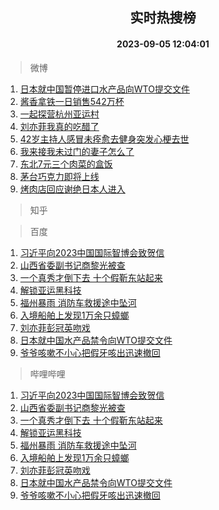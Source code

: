 <div align="center"><h2>实时热搜榜</h2><h4>2023-09-05 12:04:01</h4></div>

> 微博  

1. [日本就中国暂停进口水产品向WTO提交文件](https://s.weibo.com/weibo?q=%23%E6%97%A5%E6%9C%AC%E5%B0%B1%E4%B8%AD%E5%9B%BD%E6%9A%82%E5%81%9C%E8%BF%9B%E5%8F%A3%E6%B0%B4%E4%BA%A7%E5%93%81%E5%90%91WTO%E6%8F%90%E4%BA%A4%E6%96%87%E4%BB%B6%23&t=31&band_rank=1&Refer=top)<br />
2. [酱香拿铁一日销售542万杯](https://s.weibo.com/weibo?q=%23%E9%85%B1%E9%A6%99%E6%8B%BF%E9%93%81%E4%B8%80%E6%97%A5%E9%94%80%E5%94%AE542%E4%B8%87%E6%9D%AF%23&t=31&band_rank=2&Refer=top)<br />
3. [一起探营杭州亚运村](https://s.weibo.com/weibo?q=%23%E4%B8%80%E8%B5%B7%E6%8E%A2%E8%90%A5%E6%9D%AD%E5%B7%9E%E4%BA%9A%E8%BF%90%E6%9D%91%23&t=31&band_rank=3&Refer=top)<br />
4. [刘亦菲我真的吃醋了](https://s.weibo.com/weibo?q=%23%E5%88%98%E4%BA%A6%E8%8F%B2%E6%88%91%E7%9C%9F%E7%9A%84%E5%90%83%E9%86%8B%E4%BA%86%23&t=31&band_rank=4&Refer=top)<br />
5. [42岁主持人感冒未痊愈去健身突发心梗去世](https://s.weibo.com/weibo?q=%2342%E5%B2%81%E4%B8%BB%E6%8C%81%E4%BA%BA%E6%84%9F%E5%86%92%E6%9C%AA%E7%97%8A%E6%84%88%E5%8E%BB%E5%81%A5%E8%BA%AB%E7%AA%81%E5%8F%91%E5%BF%83%E6%A2%97%E5%8E%BB%E4%B8%96%23&t=31&band_rank=5&Refer=top)<br />
6. [我来接我未过门的妻子怎么了](https://s.weibo.com/weibo?q=%E6%88%91%E6%9D%A5%E6%8E%A5%E6%88%91%E6%9C%AA%E8%BF%87%E9%97%A8%E7%9A%84%E5%A6%BB%E5%AD%90%E6%80%8E%E4%B9%88%E4%BA%86&t=31&band_rank=6&Refer=top)<br />
7. [东北7元三个肉菜的盒饭](https://s.weibo.com/weibo?q=%E4%B8%9C%E5%8C%977%E5%85%83%E4%B8%89%E4%B8%AA%E8%82%89%E8%8F%9C%E7%9A%84%E7%9B%92%E9%A5%AD&t=31&band_rank=7&Refer=top)<br />
8. [茅台巧克力即将上线](https://s.weibo.com/weibo?q=%23%E8%8C%85%E5%8F%B0%E5%B7%A7%E5%85%8B%E5%8A%9B%E5%8D%B3%E5%B0%86%E4%B8%8A%E7%BA%BF%23&t=31&band_rank=8&Refer=top)<br />
9. [烤肉店回应谢绝日本人进入](https://s.weibo.com/weibo?q=%23%E7%83%A4%E8%82%89%E5%BA%97%E5%9B%9E%E5%BA%94%E8%B0%A2%E7%BB%9D%E6%97%A5%E6%9C%AC%E4%BA%BA%E8%BF%9B%E5%85%A5%23&t=31&band_rank=9&Refer=top)<br />

> 知乎  


> 百度  

1. [习近平向2023中国国际智博会致贺信](https://www.baidu.com/s?wd=%E4%B9%A0%E8%BF%91%E5%B9%B3%E5%90%912023%E4%B8%AD%E5%9B%BD%E5%9B%BD%E9%99%85%E6%99%BA%E5%8D%9A%E4%BC%9A%E8%87%B4%E8%B4%BA%E4%BF%A1&sa=fyb_news&rsv_dl=fyb_news)<br />
2. [山西省委副书记商黎光被查](https://www.baidu.com/s?wd=%E5%B1%B1%E8%A5%BF%E7%9C%81%E5%A7%94%E5%89%AF%E4%B9%A6%E8%AE%B0%E5%95%86%E9%BB%8E%E5%85%89%E8%A2%AB%E6%9F%A5&sa=fyb_news&rsv_dl=fyb_news)<br />
3. [一个真秀才倒下去 十个假靳东站起来](https://www.baidu.com/s?wd=%E4%B8%80%E4%B8%AA%E7%9C%9F%E7%A7%80%E6%89%8D%E5%80%92%E4%B8%8B%E5%8E%BB+%E5%8D%81%E4%B8%AA%E5%81%87%E9%9D%B3%E4%B8%9C%E7%AB%99%E8%B5%B7%E6%9D%A5&sa=fyb_news&rsv_dl=fyb_news)<br />
4. [解锁亚运黑科技](https://www.baidu.com/s?wd=%E8%A7%A3%E9%94%81%E4%BA%9A%E8%BF%90%E9%BB%91%E7%A7%91%E6%8A%80&sa=fyb_news&rsv_dl=fyb_news)<br />
5. [福州暴雨 消防车救援途中坠河](https://www.baidu.com/s?wd=%E7%A6%8F%E5%B7%9E%E6%9A%B4%E9%9B%A8+%E6%B6%88%E9%98%B2%E8%BD%A6%E6%95%91%E6%8F%B4%E9%80%94%E4%B8%AD%E5%9D%A0%E6%B2%B3&sa=fyb_news&rsv_dl=fyb_news)<br />
6. [入境船舶上发现1万余只蟑螂](https://www.baidu.com/s?wd=%E5%85%A5%E5%A2%83%E8%88%B9%E8%88%B6%E4%B8%8A%E5%8F%91%E7%8E%B01%E4%B8%87%E4%BD%99%E5%8F%AA%E8%9F%91%E8%9E%82&sa=fyb_news&rsv_dl=fyb_news)<br />
7. [刘亦菲彭冠英吻戏](https://www.baidu.com/s?wd=%E5%88%98%E4%BA%A6%E8%8F%B2%E5%BD%AD%E5%86%A0%E8%8B%B1%E5%90%BB%E6%88%8F&sa=fyb_news&rsv_dl=fyb_news)<br />
8. [日本就中国水产品禁令向WTO提交文件](https://www.baidu.com/s?wd=%E6%97%A5%E6%9C%AC%E5%B0%B1%E4%B8%AD%E5%9B%BD%E6%B0%B4%E4%BA%A7%E5%93%81%E7%A6%81%E4%BB%A4%E5%90%91WTO%E6%8F%90%E4%BA%A4%E6%96%87%E4%BB%B6&sa=fyb_news&rsv_dl=fyb_news)<br />
9. [爷爷咳嗽不小心把假牙咳出迅速撤回](https://www.baidu.com/s?wd=%E7%88%B7%E7%88%B7%E5%92%B3%E5%97%BD%E4%B8%8D%E5%B0%8F%E5%BF%83%E6%8A%8A%E5%81%87%E7%89%99%E5%92%B3%E5%87%BA%E8%BF%85%E9%80%9F%E6%92%A4%E5%9B%9E&sa=fyb_news&rsv_dl=fyb_news)<br />

> 哔哩哔哩  

1. [习近平向2023中国国际智博会致贺信](https://www.baidu.com/s?wd=%E4%B9%A0%E8%BF%91%E5%B9%B3%E5%90%912023%E4%B8%AD%E5%9B%BD%E5%9B%BD%E9%99%85%E6%99%BA%E5%8D%9A%E4%BC%9A%E8%87%B4%E8%B4%BA%E4%BF%A1&sa=fyb_news&rsv_dl=fyb_news)<br />
2. [山西省委副书记商黎光被查](https://www.baidu.com/s?wd=%E5%B1%B1%E8%A5%BF%E7%9C%81%E5%A7%94%E5%89%AF%E4%B9%A6%E8%AE%B0%E5%95%86%E9%BB%8E%E5%85%89%E8%A2%AB%E6%9F%A5&sa=fyb_news&rsv_dl=fyb_news)<br />
3. [一个真秀才倒下去 十个假靳东站起来](https://www.baidu.com/s?wd=%E4%B8%80%E4%B8%AA%E7%9C%9F%E7%A7%80%E6%89%8D%E5%80%92%E4%B8%8B%E5%8E%BB+%E5%8D%81%E4%B8%AA%E5%81%87%E9%9D%B3%E4%B8%9C%E7%AB%99%E8%B5%B7%E6%9D%A5&sa=fyb_news&rsv_dl=fyb_news)<br />
4. [解锁亚运黑科技](https://www.baidu.com/s?wd=%E8%A7%A3%E9%94%81%E4%BA%9A%E8%BF%90%E9%BB%91%E7%A7%91%E6%8A%80&sa=fyb_news&rsv_dl=fyb_news)<br />
5. [福州暴雨 消防车救援途中坠河](https://www.baidu.com/s?wd=%E7%A6%8F%E5%B7%9E%E6%9A%B4%E9%9B%A8+%E6%B6%88%E9%98%B2%E8%BD%A6%E6%95%91%E6%8F%B4%E9%80%94%E4%B8%AD%E5%9D%A0%E6%B2%B3&sa=fyb_news&rsv_dl=fyb_news)<br />
6. [入境船舶上发现1万余只蟑螂](https://www.baidu.com/s?wd=%E5%85%A5%E5%A2%83%E8%88%B9%E8%88%B6%E4%B8%8A%E5%8F%91%E7%8E%B01%E4%B8%87%E4%BD%99%E5%8F%AA%E8%9F%91%E8%9E%82&sa=fyb_news&rsv_dl=fyb_news)<br />
7. [刘亦菲彭冠英吻戏](https://www.baidu.com/s?wd=%E5%88%98%E4%BA%A6%E8%8F%B2%E5%BD%AD%E5%86%A0%E8%8B%B1%E5%90%BB%E6%88%8F&sa=fyb_news&rsv_dl=fyb_news)<br />
8. [日本就中国水产品禁令向WTO提交文件](https://www.baidu.com/s?wd=%E6%97%A5%E6%9C%AC%E5%B0%B1%E4%B8%AD%E5%9B%BD%E6%B0%B4%E4%BA%A7%E5%93%81%E7%A6%81%E4%BB%A4%E5%90%91WTO%E6%8F%90%E4%BA%A4%E6%96%87%E4%BB%B6&sa=fyb_news&rsv_dl=fyb_news)<br />
9. [爷爷咳嗽不小心把假牙咳出迅速撤回](https://www.baidu.com/s?wd=%E7%88%B7%E7%88%B7%E5%92%B3%E5%97%BD%E4%B8%8D%E5%B0%8F%E5%BF%83%E6%8A%8A%E5%81%87%E7%89%99%E5%92%B3%E5%87%BA%E8%BF%85%E9%80%9F%E6%92%A4%E5%9B%9E&sa=fyb_news&rsv_dl=fyb_news)<br />
